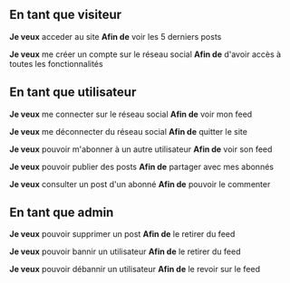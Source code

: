 ## En tant que visiteur

**Je veux** acceder au site
**Afin de** voir les 5 derniers posts

**Je veux** me créer un compte sur le réseau social
**Afin de** d'avoir accès à toutes les fonctionnalités


## En tant que utilisateur

**Je veux** me connecter sur le réseau social
**Afin de** voir mon feed

**Je veux** me déconnecter du réseau social
**Afin de** quitter le site

**Je veux** pouvoir m'abonner à un autre utilisateur
**Afin de** voir son feed

**Je veux** pouvoir publier des posts
**Afin de** partager avec mes abonnés

**Je veux** consulter un post d'un abonné
**Afin de** pouvoir le commenter


## En tant que admin

**Je veux** pouvoir supprimer un post
**Afin de** le retirer du feed

**Je veux** pouvoir bannir un utilisateur
**Afin de** le retirer du feed

**Je veux** pouvoir débannir un utilisateur
**Afin de** le revoir sur le feed